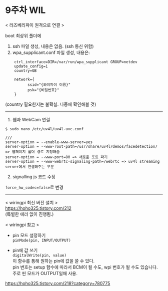 # 9주차 WIL

< 라즈베리파이 원격으로 연결 >  

boot 최상위 폴더에  
1) ssh 파일 생성, 내용은 없음. (ssh 통신 위함)  
2) wpa_supplicant.conf 파일 생성, 내용은:
```
    ctrl_interface=DIR=/var/run/wpa_supplicant GROUP=netdev
    update_config=1
    country=GB
    
    network={
          ssid="{와이파이 이름}"
          psk="{비밀번호}"
    }
```
(country 필요한지는 불확실. 나중에 확인해볼 것)

---  

1. 웹과 WebCam 연결

`$ sudo nano /etc/uv4l/uv4l-uvc.conf`

    ///
    server-option = --enable-www-server=yes
    server-option = --www-root-path=/usr/share/uv4l/demos/facedetection/ => 웹페이지 폴더 경로 지정해줌
    server-option = --www-port=80 => 새로운 포트 파기
    server-option = --www-webrtc-signaling-path=/webrtc => uv4l streaming server에서 연결해주는 부분

2. signalling js 코드 수정

`force_hw_codec=false`로 변경

---  

< wiringpi 최신 버전 설치 >  
https://hoho325.tistory.com/212  
(특별한 에러 없이 진행됨.)

< wiringpi 참고 >  
* pin 모드 설정하기  
`pinMode(pin, INPUT/OUTPUT)`   

* pin에 값 쓰기  
`digitalWrite(pin, value)`  
이 함수를 통해 원하는 pin에 값을 쓸 수 있다.  
pin 번호는 setup 함수에 따라서 BCM이 될 수도, wpi 번호가 될 수도 있습니다.  
주로 핀 모드가 OUTPUT일때 사용.  

https://hoho325.tistory.com/218?category=780775  

